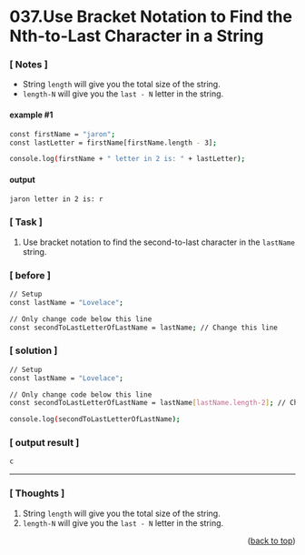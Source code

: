 <a name="topage"></a>

# 037.Use Bracket Notation to Find the Nth-to-Last Character in a String

### [ Notes ]
  *  String `length` will give you the total size of the string.
  * `length-N` will give you the `last - N` letter in the string.

#### example #1

```sh
const firstName = "jaron";
const lastLetter = firstName[firstName.length - 3];

console.log(firstName + " letter in 2 is: " + lastLetter);
```

#### output
```sh
jaron letter in 2 is: r
```

### [ Task ]
  1. Use bracket notation to find the second-to-last character in the `lastName` string.

### [ before ]

```sh
// Setup
const lastName = "Lovelace";

// Only change code below this line
const secondToLastLetterOfLastName = lastName; // Change this line
```

### [ solution ]

```sh
// Setup
const lastName = "Lovelace";

// Only change code below this line
const secondToLastLetterOfLastName = lastName[lastName.length-2]; // Change this line

console.log(secondToLastLetterOfLastName);
```

### [ output result ]

```sh
c
```

-----

### [ Thoughts ]

  1. String `length` will give you the total size of the string.
  2. `length-N` will give you the `last - N` letter in the string.
  

<p align="right">(<a href="#topage">back to top</a>)</p>
<br/>
<br/>
